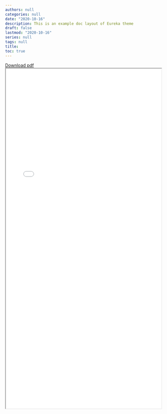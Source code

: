 ```yaml
---
authors: null
categories: null
date: "2020-10-16"
description: This is an example doc layout of Eureka theme
draft: false
lastmod: "2020-10-16"
series: null
tags: null
title:  
toc: true
---
```


<!-- Google tag (gtag.js) -->
<script async src="https://www.googletagmanager.com/gtag/js?id=G-Q046HR4S89"></script>
<script>
  window.dataLayer = window.dataLayer || [];
  function gtag(){dataLayer.push(arguments);}
  gtag('js', new Date());

  gtag('config', 'G-Q046HR4S89');
</script>


<html>
  <head>
    <title>Mark's CV</title>
  </head>
  <a href="../materials/Nieman_CV_20241210.pdf"> Download pdf <i class="fas fa-file-download"></i></a>
  <body>
    <iframe src="../materials/Nieman_CV_20241210.pdf" width="100%" height="1100pt">
    </iframe>
  </body>
</html>